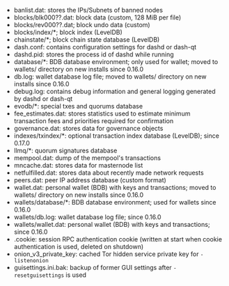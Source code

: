 
* banlist.dat: stores the IPs/Subnets of banned nodes
* blocks/blk000??.dat: block data (custom, 128 MiB per file)
* blocks/rev000??.dat; block undo data (custom)
* blocks/index/*; block index (LevelDB)
* chainstate/*; block chain state database (LevelDB)
* dash.conf: contains configuration settings for dashd or dash-qt
* dashd.pid: stores the process id of dashd while running
* database/*: BDB database environment; only used for wallet; moved to wallets/ directory on new installs since 0.16.0
* db.log: wallet database log file; moved to wallets/ directory on new installs since 0.16.0
* debug.log: contains debug information and general logging generated by dashd or dash-qt
* evodb/*: special txes and quorums database
* fee_estimates.dat: stores statistics used to estimate minimum transaction fees and priorities required for confirmation
* governance.dat: stores data for governance objects
* indexes/txindex/*: optional transaction index database (LevelDB); since 0.17.0
* llmq/*: quorum signatures database
* mempool.dat: dump of the mempool's transactions
* mncache.dat: stores data for masternode list
* netfulfilled.dat: stores data about recently made network requests
* peers.dat: peer IP address database (custom format)
* wallet.dat: personal wallet (BDB) with keys and transactions; moved to wallets/ directory on new installs since 0.16.0
* wallets/database/*: BDB database environment; used for wallets since 0.16.0
* wallets/db.log: wallet database log file; since 0.16.0
* wallets/wallet.dat: personal wallet (BDB) with keys and transactions; since 0.16.0
* .cookie: session RPC authentication cookie (written at start when cookie authentication is used, deleted on shutdown)
* onion_v3_private_key: cached Tor hidden service private key for `-listenonion`
* guisettings.ini.bak: backup of former GUI settings after `-resetguisettings` is used
